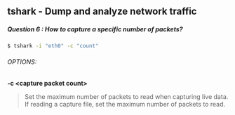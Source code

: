 ## tshark - Dump and analyze network traffic
##### Question 6 : How to capture a specific number of packets?
```bash
$ tshark -i "eth0" -c "count"
```

###### OPTIONS:


__-c \<capture packet count>__

>Set the maximum number of packets to read when capturing live data. If reading a capture file, set the maximum number of packets to read.

